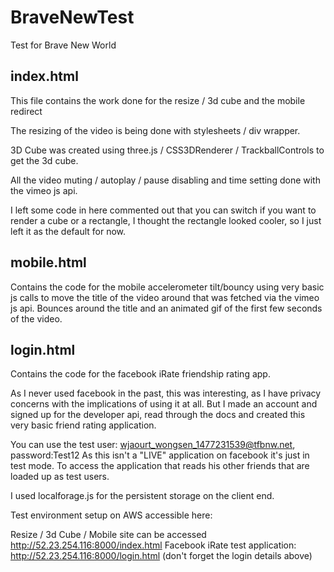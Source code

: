 # BraveNewTest
Test for Brave New World

## index.html
This file contains the work done for the resize / 3d cube and the mobile redirect

The resizing of the video is being done with stylesheets / div wrapper.

3D Cube was created using three.js / CSS3DRenderer / TrackballControls to get the 3d cube.

All the video muting / autoplay / pause disabling and time setting done with the vimeo js api.

I left some code in here commented out that you can switch if you want to render a cube or a rectangle, I thought the rectangle looked cooler, so I just left it as the default for now.

## mobile.html
Contains the code for the mobile accelerometer tilt/bouncy 
using very basic js calls to move the title of the video around that was fetched via the vimeo js api.
Bounces around the title and an animated gif of the first few seconds of the video.

## login.html
Contains the code for the facebook iRate friendship rating app.

As I never used facebook in the past, this was interesting, as I have privacy concerns with the implications of using it at all. But I made an account and signed up for the developer api, read through the docs and created this very basic friend rating application.

You can use the test user: wjaourt_wongsen_1477231539@tfbnw.net, password:Test12
As this isn't a "LIVE" application on facebook it's just in test mode.
To access the application that reads his other friends that are loaded up as test users.

I used localforage.js for the persistent storage on the client end. 

Test environment setup on AWS accessible here:

Resize / 3d Cube / Mobile site can be accessed http://52.23.254.116:8000/index.html
Facebook iRate test application: http://52.23.254.116:8000/login.html (don't forget the login details above)

